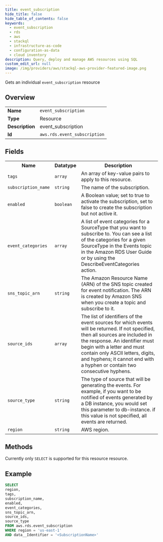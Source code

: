```yaml
---
title: event_subscription
hide_title: false
hide_table_of_contents: false
keywords:
  - event_subscription
  - rds
  - aws
  - stackql
  - infrastructure-as-code
  - configuration-as-data
  - cloud inventory
description: Query, deploy and manage AWS resources using SQL
custom_edit_url: null
image: /img/providers/aws/stackql-aws-provider-featured-image.png
---
```

Gets an individual <code>event_subscription</code> resource

## Overview
<table><tbody>
<tr><td><b>Name</b></td><td><code>event_subscription</code></td></tr>
<tr><td><b>Type</b></td><td>Resource</td></tr>
<tr><td><b>Description</b></td><td>event_subscription</td></tr>
<tr><td><b>Id</b></td><td><code>aws.rds.event_subscription</code></td></tr>
</tbody></table>

## Fields
<table><tbody>
<tr><th>Name</th><th>Datatype</th><th>Description</th></tr>
<tr><td><code>tags</code></td><td><code>array</code></td><td>An array of key-value pairs to apply to this resource.</td></tr>
<tr><td><code>subscription_name</code></td><td><code>string</code></td><td>The name of the subscription.</td></tr>
<tr><td><code>enabled</code></td><td><code>boolean</code></td><td>A Boolean value; set to true to activate the subscription, set to false to create the subscription but not active it.</td></tr>
<tr><td><code>event_categories</code></td><td><code>array</code></td><td>A list of event categories for a SourceType that you want to subscribe to. You can see a list of the categories for a given SourceType in the Events topic in the Amazon RDS User Guide or by using the DescribeEventCategories action.</td></tr>
<tr><td><code>sns_topic_arn</code></td><td><code>string</code></td><td>The Amazon Resource Name (ARN) of the SNS topic created for event notification. The ARN is created by Amazon SNS when you create a topic and subscribe to it.</td></tr>
<tr><td><code>source_ids</code></td><td><code>array</code></td><td>The list of identifiers of the event sources for which events will be returned. If not specified, then all sources are included in the response. An identifier must begin with a letter and must contain only ASCII letters, digits, and hyphens; it cannot end with a hyphen or contain two consecutive hyphens.</td></tr>
<tr><td><code>source_type</code></td><td><code>string</code></td><td>The type of source that will be generating the events. For example, if you want to be notified of events generated by a DB instance, you would set this parameter to db-instance. if this value is not specified, all events are returned.</td></tr>
<tr><td><code>region</code></td><td><code>string</code></td><td>AWS region.</td></tr>

</tbody></table>

## Methods
Currently only <code>SELECT</code> is supported for this resource resource.

## Example
```sql
SELECT
region,
tags,
subscription_name,
enabled,
event_categories,
sns_topic_arn,
source_ids,
source_type
FROM aws.rds.event_subscription
WHERE region = 'us-east-1'
AND data__Identifier = '<SubscriptionName>'
```
